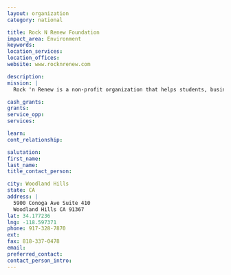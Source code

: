 ```yaml
---
layout: organization
category: national

title: Rock N Renew Foundation
impact_area: Environment
keywords: 
location_services: 
location_offices: 
website: www.rocknrenew.com

description: 
mission: |
  Rock 'n Renew is a non-profit organization that helps students, businesses, activists, artists, and musicians live and act in sustainable ways. Recognizing the connection between the health of culture and the health of the planet, we use music, art and science to generate excitement about green solutions as we custom-design eco-blueprints for schools, businesses, and communities.

cash_grants: 
grants: 
service_opp: 
services: 

learn: 
cont_relationship: 

salutation: 
first_name: 
last_name: 
title_contact_person: 

city: Woodland Hills
state: CA
address: |
  5900 Conoga Ave Suite 410  
  Woodland Hills CA 91367
lat: 34.177236
lng: -118.597371
phone: 917-328-7870
ext: 
fax: 818-337-0478
email: 
preferred_contact: 
contact_person_intro: 
---
```

